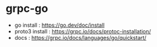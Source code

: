 # grpc-go
- go install : https://go.dev/doc/install
- proto3 install : https://grpc.io/docs/protoc-installation/
- docs : https://grpc.io/docs/languages/go/quickstart/
